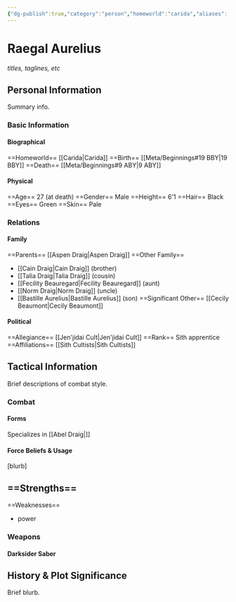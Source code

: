 ```yaml
---
{"dg-publish":true,"category":"person","homeworld":"carida","aliases":["Raegal Aurelius"],"tags":["sith","jenjidai","i ii iii iv v vi vii","forcesensitive"],"permalink":"/abel-draig/","dgHomeLink":false,"dgPassFrontmatter":true}
---
```


# Raegal Aurelius
<i>titles, taglines, etc</i>
## Personal Information
Summary info.

### Basic Information

#### Biographical
==Homeworld== [[Carida|Carida]]
==Birth== [[Meta/Beginnings#19 BBY|19 BBY]]
==Death== [[Meta/Beginnings#9 ABY|9 ABY]]

#### Physical
==Age== 27 (at death)
==Gender== Male
==Height== 6'1
==Hair== Black
==Eyes== Green
==Skin== Pale

### Relations

#### Family
==Parents== [[Aspen Draig|Aspen Draig]]
==Other Family==
- [[Cain Draig|Cain Draig]] (brother)
- [[Talia Draig|Talia Draig]] (cousin)
- [[Fecility Beauregard|Fecility Beauregard]] (aunt)
- [[Norm Draig|Norm Draig]] (uncle)
- [[Bastille Aurelius|Bastille Aurelius]] (son)
==Significant Other== [[Cecily Beaumont|Cecily Beaumont]]

#### Political
==Allegiance== [[Jen'jidai Cult|Jen'jidai Cult]]
==Rank== Sith apprentice
==Affiliations== [[Sith Cultists|Sith Cultists]] 

## Tactical Information
Brief descriptions of combat style.

### Combat

#### Forms
Specializes in [[Abel Draig|]] 

#### Force Beliefs & Usage
[blurb]

==Strengths==
- 
==Weaknesses==
- power

### Weapons

#### Darksider Saber


## History & Plot Significance
Brief blurb.